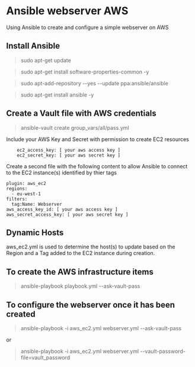 # Ansible webserver AWS

Using Ansible to create and configure a simple webserver on AWS

## Install Ansible

> sudo apt-get update

> sudo apt-get install software-properties-common -y

> sudo apt-add-repository --yes --update ppa:ansible/ansible

> sudo apt-get install ansible -y

## Create a Vault file with AWS credentials

> ansible-vault create group_vars/all/pass.yml

Include your AWS Key and Secret with permission to create EC2 resources

```
    ec2_access_key: [ your aws access key ]
    ec2_secret_key: [ your aws secret key ]
```

Create a second file with the following content to allow Ansible to connect to the EC2 instance(s) identified by thier tags

```
plugin: aws_ec2
regions:
  - eu-west-1
filters:
  tag:Name: Webserver
aws_access_key_id: [ your aws access key ]
aws_secret_access_key: [ your aws secret key ]
```

## Dynamic Hosts

aws_ec2.yml is used to determine the host(s) to update based on the Region and a Tag added to the EC2 instance during creation.

## To create the AWS infrastructure items

> ansible-playbook playbook.yml --ask-vault-pass

## To configure the webserver once it has been created

> ansible-playbook -i aws_ec2.yml webserver.yml --ask-vault-pass

or

> ansible-playbook -i aws_ec2.yml webserver.yml --vault-password-file=vault_password